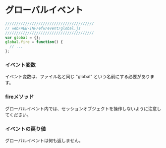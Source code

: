 # グローバルイベント

```javascript
////////////////////////////////////////
// web/WEB-INF/efw/event/global.js
////////////////////////////////////////
var global = {};
global.fire = function() {
  // ...
};
```

### イベント変数

イベント変数は、ファイル名と同じ "global" という名前にする必要があります。

### fireメソッド

グローバルイベント内では、セッションオブジェクトを操作しないように注意してください。

### イベントの戻り値

グローバルイベントは何も返しません。